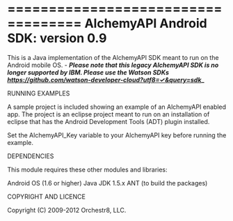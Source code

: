 ===================================
AlchemyAPI Android SDK: version 0.9
===================================

This is a Java implementation of the AlchemyAPI SDK meant to run on
the Android mobile OS. - **_Please note that this legacy AlchemyAPI SDK is no longer supported by IBM. Please use the Watson SDKs https://github.com/watson-developer-cloud?utf8=✓&query=sdk__**


RUNNING EXAMPLES

A sample project is included showing an example of an AlchemyAPI enabled
app.  The project is an eclipse project meant to run on an installation of
eclipse that has the Android Development Tools (ADT) plugin installed.

Set the AlchemyAPI_Key variable to your AlchemyAPI key before running the
example.


DEPENDENCIES

This module requires these other modules and libraries:

  Android OS (1.6 or higher)
  Java JDK 1.5.x
  ANT (to build the packages)


COPYRIGHT AND LICENCE

Copyright (C) 2009-2012 Orchestr8, LLC.





